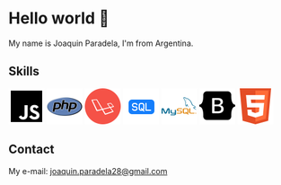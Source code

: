 # Hello world 👋

My name is Joaquin Paradela, I'm from Argentina.

## Skills

![Javascript](tecnologies/javascript2.png)
![Php](tecnologies/php2.png)
![Laravel](tecnologies/laravel.png)
![Sql](tecnologies/sql2.png)
![Mysql](tecnologies/mysql2.png)
![Bootstrap](tecnologies/bootstrap2.png)
![Html](tecnologies/html.png)

## Contact
My e-mail: joaquin.paradela28@gmail.com


